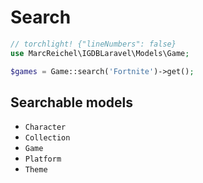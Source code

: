 # Search

```php
// torchlight! {"lineNumbers": false}
use MarcReichel\IGDBLaravel\Models\Game;

$games = Game::search('Fortnite')->get();
```

## Searchable models

- `Character`
- `Collection`
- `Game`
- `Platform`
- `Theme`
